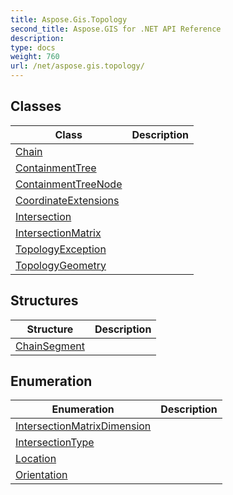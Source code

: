 ```yaml
---
title: Aspose.Gis.Topology
second_title: Aspose.GIS for .NET API Reference
description: 
type: docs
weight: 760
url: /net/aspose.gis.topology/
---
```



## Classes

| Class | Description |
| --- | --- |
| [Chain](./chain/) |  |
| [ContainmentTree](./containmenttree/) |  |
| [ContainmentTreeNode](./containmenttreenode/) |  |
| [CoordinateExtensions](./coordinateextensions/) |  |
| [Intersection](./intersection/) |  |
| [IntersectionMatrix](./intersectionmatrix/) |  |
| [TopologyException](./topologyexception/) |  |
| [TopologyGeometry](./topologygeometry/) |  |
## Structures

| Structure | Description |
| --- | --- |
| [ChainSegment](./chainsegment/) |  |
## Enumeration

| Enumeration | Description |
| --- | --- |
| [IntersectionMatrixDimension](./intersectionmatrixdimension/) |  |
| [IntersectionType](./intersectiontype/) |  |
| [Location](./location/) |  |
| [Orientation](./orientation/) |  |


